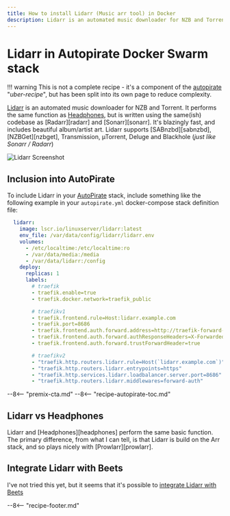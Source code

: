 ```yaml
---
title: How to install Lidarr (Music arr tool) in Docker
description: Lidarr is an automated music downloader for NZB and Torrent
---
```

# Lidarr in Autopirate Docker Swarm stack

!!! warning
    This is not a complete recipe - it's a component of the [autopirate](/recipes/autopirate/) "_uber-recipe_", but has been split into its own page to reduce complexity.

[Lidarr](https://lidarr.audio/) is an automated music downloader for NZB and Torrent. It performs the same function as [Headphones](/recipes/autopirate/headphones), but is written using the same(ish) codebase as [Radarr][radarr] and [Sonarr][sonarr]. It's blazingly fast, and includes beautiful album/artist art. Lidarr supports [SABnzbd][sabnzbd], [NZBGet][nzbget], Transmission, µTorrent, Deluge and Blackhole (_just like Sonarr / Radarr_)

![Lidarr Screenshot](../../images/lidarr.png)

## Inclusion into AutoPirate

To include Lidarr in your [AutoPirate](/recipes/autopirate/) stack, include something like the following example in your `autopirate.yml` docker-compose stack definition file:

````yaml
  lidarr:
    image: lscr.io/linuxserver/lidarr:latest
    env_file: /var/data/config/lidarr/lidarr.env
    volumes:
      - /etc/localtime:/etc/localtime:ro
      - /var/data/media:/media
      - /var/data/lidarr:/config
    deploy:
      replicas: 1
      labels:
        # traefik
        - traefik.enable=true
        - traefik.docker.network=traefik_public

        # traefikv1
        - traefik.frontend.rule=Host:lidarr.example.com
        - traefik.port=8686
        - traefik.frontend.auth.forward.address=http://traefik-forward-auth:4181
        - traefik.frontend.auth.forward.authResponseHeaders=X-Forwarded-User
        - traefik.frontend.auth.forward.trustForwardHeader=true        

        # traefikv2
        - "traefik.http.routers.lidarr.rule=Host(`lidarr.example.com`)"
        - "traefik.http.routers.lidarr.entrypoints=https"
        - "traefik.http.services.lidarr.loadbalancer.server.port=8686"
        - "traefik.http.routers.lidarr.middlewares=forward-auth"
````

--8<-- "premix-cta.md"
--8<-- "recipe-autopirate-toc.md"

## Lidarr vs Headphones

Lidarr and [Headphones][headphones] perform the same basic function. The primary difference, from what I can tell, is that Lidarr is build on the Arr stack, and so plays nicely with [Prowlarr][prowlarr].

## Integrate Lidarr with Beets

I've not tried this yet, but it seems that it's possible to [integrate Lidarr with Beets](https://www.reddit.com/r/Lidarr/comments/rahcer/my_lidarrbeets_automation_setup/)

--8<-- "recipe-footer.md"
